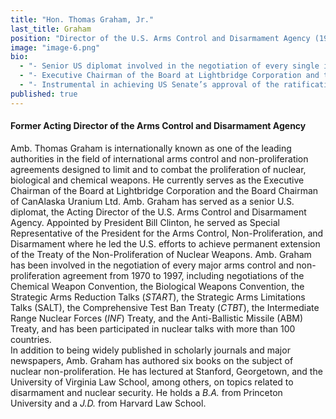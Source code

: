 ```yaml
---
title: "Hon. Thomas Graham, Jr."
last_title: Graham
position: "Director of the U.S. Arms Control and Disarmament Agency (1994-97)"
image: "image-6.png"
bio: 
  - "- Senior US diplomat involved in the negotiation of every single international arms control and non-proliferation agreement from 1970 to 1997<br />"
  - "- Executive Chairman of the Board at Lightbridge Corporation and the Board Chairman of CanAlaska Uranium Ltd. Amb.<br />"
  - "- Instrumental in achieving US Senate’s approval of the ratification of the Geneva Protocol banning the use of chemical and biological weapons in war<br />"
published: true
---
```


#### Former Acting Director of the Arms Control and Disarmament Agency
Amb. Thomas Graham is internationally known as one of the leading authorities in the field of international arms control and non-proliferation agreements designed to limit and to combat the proliferation of nuclear, biological and chemical weapons. He currently serves as the Executive Chairman of the Board at Lightbridge Corporation and the Board Chairman of CanAlaska Uranium Ltd. Amb. Graham has served as a senior U.S. diplomat, the Acting Director of the U.S. Arms Control and Disarmament Agency. Appointed by President Bill Clinton, he served as Special Representative of the President for the Arms Control, Non-Proliferation, and Disarmament where he led the U.S. efforts to achieve permanent extension of the Treaty of the Non-Proliferation of Nuclear Weapons.  Amb. Graham has been involved in the negotiation of every major arms control and non-proliferation agreement from 1970 to 1997, including negotiations of the Chemical Weapon Convention, the Biological Weapons Convention, the Strategic Arms Reduction Talks (_START_), the Strategic Arms Limitations Talks (SALT), the Comprehensive Test Ban Treaty (_CTBT_), the Intermediate Range Nuclear Forces (_INF_) Treaty, and the Anti-Ballistic Missile (ABM) Treaty, and has been participated in nuclear talks with more than 100 countries.  
In addition to being widely published in scholarly journals and major newspapers, Amb. Graham has authored six books on the subject of nuclear non-proliferation. He has lectured at Stanford, Georgetown, and the University of Virginia Law School, among others, on topics related to disarmament and nuclear security. He holds a _B.A._ from Princeton University and a _J.D._ from Harvard Law School.
